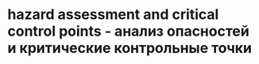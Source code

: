 # hazard assessment and critical control points - анализ опасностей и критические контрольные точки
